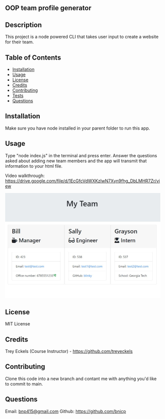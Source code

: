 ## OOP team profile generator

## Description

This project is a node powered CLI that takes user input to create a website for their team.

## Table of Contents

- [Installation](#installation)
- [Usage](#usage)
- [License](#license)
- [Credits](#credits)
- [Contributing](#contributing)
- [Tests](#tests)
- [Questions](#questions)

## Installation

Make sure you have node installed in your parent folder to run this app.

## Usage

Type "node index.js" in the terminal and press enter. Answer the questions asked about adding new team members and the app will transmit that information to your html file.

Video walkthrough: https://drive.google.com/file/d/1EcGfcVdWXKzlwN7Xyn9fhg_DbLMHR7Zr/view

![rendered html.](./dist/rendered_html.jpg)

## License

MIT License

## Credits

Trey Eckels (Course Instructor) - https://github.com/treyeckels

## Contributing

Clone this code into a new branch and contant me with anything you'd like to commit to main.

## Questions

Email: bnp415@gmail.com
Github: https://github.com/bnicp
